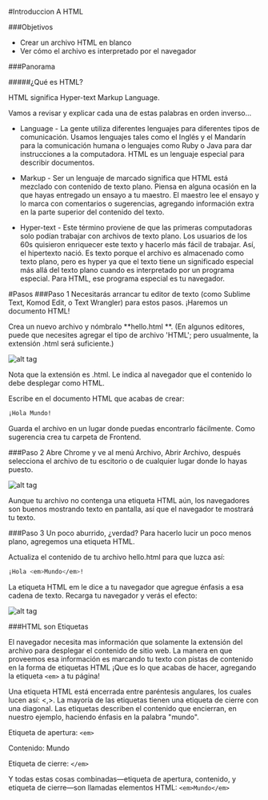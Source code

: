 #Introduccion A HTML

###Objetivos

* Crear un archivo HTML en blanco
* Ver cómo el archivo es interpretado por el navegador

###Panorama

#####¿Qué es HTML?

 
HTML significa Hyper-text Markup Language.

Vamos a revisar y explicar cada una de estas palabras en orden inverso...

* Language - La gente utiliza diferentes lenguajes para diferentes tipos de comunicación. Usamos lenguajes tales como el Inglés y el Mandarín para la comunicación humana o lenguajes como Ruby o Java para dar instrucciones a la computadora. HTML es un lenguaje especial para describir documentos.

* Markup - Ser un lenguaje de marcado significa que HTML está mezclado con contenido de texto plano. Piensa en alguna ocasión en la que hayas entregado un ensayo a tu maestro. El maestro lee el ensayo y lo marca con comentarios o sugerencias, agregando información extra en la parte superior del contenido del texto.

* Hyper-text - Este término proviene de que las primeras computadoras solo podían trabajar con archivos de texto plano. Los usuarios de los 60s quisieron enriquecer este texto y hacerlo más fácil de trabajar. Así, el hipertexto nació. Es texto porque el archivo es almacenado como texto plano, pero es hyper ya que el texto tiene un significado especial más allá del texto plano cuando es interpretado por un programa especial. Para HTML, ese programa especial es tu navegador.

#Pasos
###Paso 1
Necesitarás arrancar tu editor de texto (como Sublime Text, Komod Edit, o Text Wrangler) para estos pasos. ¡Haremos un documento HTML!

Crea un nuevo archivo y nómbralo **hello.html **. (En algunos editores, puede que necesites agregar el tipo de archivo 'HTML'; pero usualmente, la extensión .html será suficiente.)

![alt tag]()

Nota que la extensión es .html. Le indica al navegador que el contenido lo debe desplegar como HTML.

Escribe en el documento HTML que acabas de crear:

```sh
¡Hola Mundo!
```
Guarda el archivo en un lugar donde puedas encontrarlo fácilmente. Como sugerencia crea tu carpeta de Frontend.

###Paso 2
Abre Chrome y ve al menú Archivo, Abrir Archivo, después selecciona el archivo de tu escitorio o de cualquier lugar donde lo hayas puesto.

![alt tag]()

Aunque tu archivo no contenga una etiqueta HTML aún, los navegadores son buenos mostrando texto en pantalla, así que el navegador te mostrará tu texto.

###Paso 3
Un poco aburrido, ¿verdad? Para hacerlo lucir un poco menos plano, agregemos una etiqueta HTML. 

Actualiza el contenido de tu archivo hello.html para que luzca así:
```sh
¡Hola <em>Mundo</em>!
```

La etiqueta HTML em le dice a tu navegador que agregue énfasis a esa cadena de texto. Recarga tu navegador y verás el efecto:

![alt tag]()

###HTML son Etiquetas

El navegador necesita mas información que solamente la extensión del archivo para desplegar el contenido de sitio web. La manera en que proveemos esa información es marcando tu texto con pistas de contenido en la forma de etiquetas HTML ¡Que es lo que acabas de hacer, agregando la etiqueta ```<em>``` a tu página!

Una etiqueta HTML está encerrada entre paréntesis angulares, los cuales lucen así: <,>. La mayoría de las etiquetas tienen una etiqueta de cierre con una diagonal. Las etiquetas describen el contenido que encierran, en nuestro ejemplo, haciendo énfasis en la palabra "mundo".

Etiqueta de apertura: ```<em>```

Contenido: Mundo

Etiqueta de cierre: ```</em>```

Y todas estas cosas combinadas—etiqueta de apertura, contenido, y etiqueta de cierre—son llamadas elementos HTML: ```<em>Mundo</em>```








